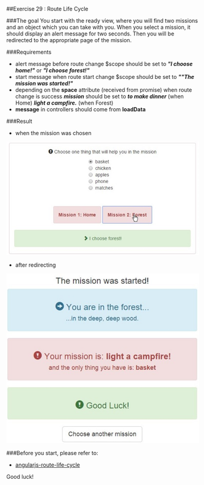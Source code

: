 ##Exercise 29 : Route Life Cycle

###The goal
You start with the ready view, where you will find two missions and an object which you can take with you.
When you select a mission, it should display an alert message for two seconds. Then you will be redirected to the appropriate page of the mission.

###Requirements
* alert message before route change $scope should be set to ***"I choose home!"*** or ***"I choose forest!"***
* start message when route start change $scope should be set to ***""The mission was started!"***
* depending on the **space** attribute (received from promise) when route change is success ***mission*** should be set to ***to make dinner*** (when Home)
   ***light a campfire.*** (when Forest)
* **message** in controllers should come from **loadData**

###Result
* when the mission was chosen

![alt text](app/assets/chosenMission.jpg "chosen mission")

* after redirecting

![alt text](app/assets/resultPage.jpg "result page")

###Before you start, please refer to:
* [angularjs-route-life-cycle](https://egghead.io/lessons/angularjs-route-life-cycle)

Good luck!
